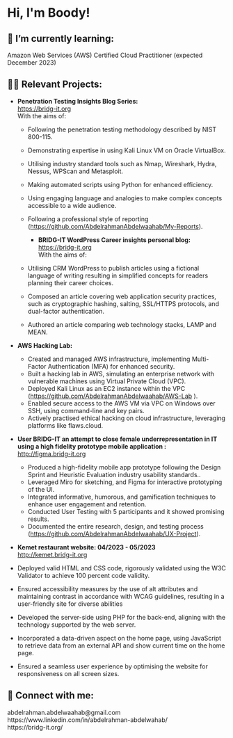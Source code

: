 <h1>Hi, I'm Boody! </h1>
<h2>🌱 I’m currently learning:</h2>
Amazon Web Services (AWS) Certified Cloud Practitioner (expected December 2023)

<h2>👨‍💻 Relevant Projects:</h2>

- <b>Penetration Testing Insights Blog Series: 	</b> <br />
  https://bridg-it.org  <br />
  With the aims of: <br />
  - Following the penetration testing methodology described by NIST 800-115. <br/>
  - Demonstrating expertise in using Kali Linux VM on Oracle VirtualBox.<br/>
  - Utilising industry standard tools such as Nmap, Wireshark, Hydra, Nessus, WPScan and Metasploit.<br/>
  - Making automated scripts using Python for enhanced efficiency.<br/>
  - Using engaging language and analogies to make complex concepts accessible to a wide audience.<br/>
  - Following a professional style of reporting (https://github.com/AbdelrahmanAbdelwaahab/My-Reports).

    - <b>BRIDG-IT WordPress Career insights personal blog: 	</b> <br />
  https://bridg-it.org  <br />
  With the aims of: <br />
  - Utilising CRM WordPress to publish articles using a fictional language of writing resulting in simplified concepts for readers planning their career choices. <br/>
  - Composed an article covering web application security practices, such as cryptographic hashing, salting, SSL/HTTPS protocols, and dual-factor authentication.<br/>
  - Authored an article comparing web technology stacks, LAMP and MEAN.<br/>


- <b>AWS Hacking Lab: </b> <br />
  - Created and managed AWS infrastructure, implementing Multi-Factor Authentication (MFA) for enhanced security. <br/>
  - Built a hacking lab in AWS, simulating an enterprise network with vulnerable machines using Virtual Private Cloud (VPC). <br/>
  - Deployed Kali Linux as an EC2 instance within the VPC (https://github.com/AbdelrahmanAbdelwaahab/AWS-Lab ). <br/>
  - Enabled secure access to the AWS VM via VPC on Windows over SSH, using command-line and key pairs. <br/>
  - Actively practised ethical hacking on cloud infrastructure, leveraging platforms like flaws.cloud. <br/>

- <b>User BRIDG-IT an attempt to close female underrepresentation in IT using a high fidelity prototype mobile application : </b> <br />
  http://figma.bridg-it.org  <br />
  - Produced a high-fidelity mobile app prototype following the Design Sprint and Heuristic Evaluation industry usability standards.. <br/>
  - Leveraged Miro for sketching, and Figma for interactive prototyping of the  UI. <br/>
  - Integrated informative, humorous, and gamification techniques to enhance user engagement and retention. <br/>
  - Conducted User Testing with 5 participants and it showed promising results.<br/>
  - Documented the entire research, design, and testing process (https://github.com/AbdelrahmanAbdelwaahab/UX-Project).<br/>

 - <b>Kemet restaurant website: 	04/2023 - 05/2023 </b> <br />
   http://kemet.bridg-it.org  <br />
  - Deployed valid HTML and CSS code, rigorously validated using the W3C Validator to achieve 100 percent code validity. <br/>
  - Ensured accessibility measures by the use of alt attributes and maintaining contrast in accordance with WCAG guidelines, resulting in a user-friendly site for diverse abilities <br/>
  - Developed the server-side using PHP for the back-end, aligning with the technology supported by the web server. <br/>
  - Incorporated a data-driven aspect on the home page, using JavaScript to retrieve data from an external API and show current time on the home page. <br/>
  - Ensured a seamless user experience by optimising the website for responsiveness on all screen sizes. <br/>
  

<h2> 🤳 Connect with me:</h2>
 abdelrahman.abdelwaahab@gmail.com  <br />
 https://www.linkedin.com/in/abdelrahman-abdelwahab/ <br />
 https://bridg-it.org/
